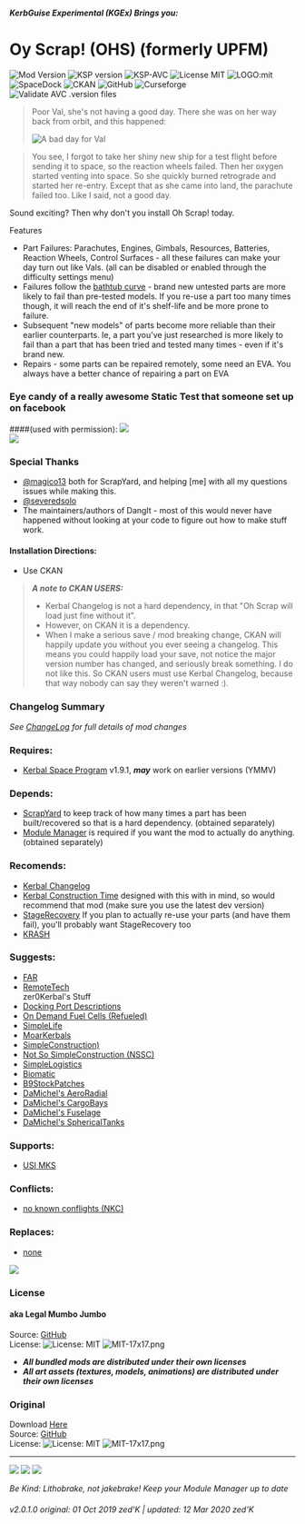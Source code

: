 <!-- Readme.md v1.0.1.0
Oy Scrap! OHS) (formerly UPFM)
created: 01 Oct 19
updated: 2020 03 12 -->

####  *KerbGuise Experimental (KGEx) Brings you:* 

<!-- Download on SpaceDock or Github or Curseforge. Also available on CKAN. -->

# Oy Scrap! (OHS) (formerly UPFM)
![Mod Version][SHIELD:mod:latest] ![KSP version][SHIELD:ksp] ![KSP-AVC][SHIELD:kspavc] ![License MIT][SHIELD:license] ![LOGO:mit]  
![SpaceDock][SHIELD:spacedock] ![CKAN][SHIELD:ckan] ![GitHub][SHIELD:github] ![Curseforge][SHIELD:curseforge]  
![Validate AVC .version files][SHIELD:avcvalid]   

> Poor Val, she's not having a good day. There she was on her way back from orbit, and this happened: 
>
> ![A bad day for Val][IMG:hero:0]  

> You see, I forgot to take her shiny new ship for a test flight before sending it to space, so the reaction wheels failed. Then her oxygen started venting into space. So she quickly burned retrograde and started her re-entry. Except that as she came into land, the parachute failed too. Like I said, not a good day.

Sound exciting? Then why don't you install Oh Scrap! today.

Features

- Part Failures: Parachutes, Engines, Gimbals, Resources, Batteries, Reaction Wheels, Control Surfaces - all these failures can make your day turn out like Vals. (all can be disabled or enabled through the difficulty settings menu)
- Failures follow the [bathtub curve](https://en.wikipedia.org/wiki/Bathtub_curve) - brand new untested parts are more likely to fail than pre-tested models. If you re-use a part too many times though, it will reach the end of it's shelf-life and be more prone to failure.
- Subsequent "new models" of parts become more reliable than their earlier counterparts. Ie, a part you've just researched is more likely to fail than a part that has been tried and tested many times - even if it's brand new.
- Repairs - some parts can be repaired remotely, some need an EVA. You always have a better chance of repairing a part on EVA

### Eye candy of a really awesome Static Test that someone set up on facebook
####(used with permission):
![][IMG:hero:1]  
![][IMG:hero:2]  

### Special Thanks
- [@magico13][LINK:magico13] both for ScrapYard, and helping [me] with all my questions issues while making this.
- [@severedsolo][LINK:severedsolo]
- The maintainers/authors of DangIt - most of this would never have happened without looking at your code to figure out how to make stuff work.

#### Installation Directions:
- Use CKAN

> ***A note to CKAN USERS:***
> - Kerbal Changelog is not a hard dependency, in that "Oh Scrap will load just fine without it".
> - However, on CKAN it is a dependency.
> - When I make a serious save / mod breaking change, CKAN will happily update you without you ever seeing a changelog. This means you could happily load your save, not notice the major version number has changed, and seriously break something. I do not like this. So CKAN users must use Kerbal Changelog, because that way nobody can say they weren't warned :).

### Changelog Summary
*See [ChangeLog][MOD:changelog] for full details of mod changes*

### Requires:
- [Kerbal Space Program](https://kerbalspaceprogram.com) v1.9.1, ***may*** work on earlier versions (YMMV)

### Depends:
- [ScrapYard](https://forum.kerbalspaceprogram.com/index.php?/topic/178641-*)  to keep track of how many times a part has been built/recovered so that is a hard dependency. (obtained separately)
- [Module Manager](https://forum.kerbalspaceprogram.com/index.php?/topic/50533-*) is required if you want the mod to actually do anything. (obtained separately)

### Recomends:
- [Kerbal Changelog](https://forum.kerbalspaceprogram.com/index.php?/topic/179207-*)
- [Kerbal Construction Time](https://forum.kerbalspaceprogram.com/index.php?/topic/182877-*) designed with this with in mind, so would recommend that mod (make sure you use the latest dev version)
- [StageRecovery](https://forum.kerbalspaceprogram.com/index.php?/topic/179306-*) If you plan to actually re-use your parts (and have them fail), you'll probably want StageRecovery too
- [KRASH](http://forum.kerbalspaceprogram.com/index.php?/topic/133082-*)

### Suggests:
- [FAR](https://forum.kerbalspaceprogram.com/index.php?/topic/179445-*)
- [RemoteTech](http://remotetechnologiesgroup.github.io/RemoteTech/)  
zer0Kerbal's Stuff  
- [Docking Port Descriptions](https://github.com/zer0Kerbal/KGEx/MM-Patches/DockingPortDescriptions)
- [On Demand Fuel Cells (Refueled)](https://forum.kerbalspaceprogram.com/index.php?/topic/187625-*)
- [SimpleLife](https://forum.kerbalspaceprogram.com/index.php?/topic/191526-*)
- [MoarKerbals](https://forum.kerbalspaceprogram.com/index.php?/topic/191525-*)
- [SimpleConstruction)](https://forum.kerbalspaceprogram.com/index.php?/topic/191424-ksp-*)
- [Not So SimpleConstruction (NSSC)](https://forum.kerbalspaceprogram.com/index.php?/topic/191504-*)
- [SimpleLogistics](https://forum.kerbalspaceprogram.com/index.php?/topic/191045-*/)
- [Biomatic](https://forum.kerbalspaceprogram.com/index.php?/topic/191426-*)
- [B9StockPatches](https://forum.kerbalspaceprogram.com/index.php?/topic/190870-*)
- [DaMichel's AeroRadial](https://spacedock.info/mod/2338)
- [DaMichel's CargoBays](https://spacedock.info/mod/2339)
- [DaMichel's Fuselage](https://spacedock.info/mod/2340)
- [DaMichel's SphericalTanks](https://spacedock.info/mod/2342)

### Supports:
- [USI MKS](http://forum.kerbalspaceprogram.com/index.php?/topic/154587-*)

### Conflicts:
- [no known conflights (NKC)]()

### Replaces:
- [none]()

<a href="https://forum.kerbalspaceprogram.com/index.php?/topic/83212-*" target="_blank"><img src="https://i.imgur.com/YdYfStN.jpg"/></a>

### License
#### aka Legal Mumbo Jumbo
Source: [GitHub](https://github.com/zer0Kerbal/OhScrap)  
License: ![License: MIT](https://img.shields.io/endpoint?url=https://raw.githubusercontent.com/zer0Kerbal/OhScrap/master/json/license.json?style=plastic) ![MIT-17x17.png](https://i.postimg.cc/bvjfsMP5/MIT-17x17.png)<br>

- ***All bundled mods are distributed under their own licenses***<br>
- ***All art assets (textures, models, animations) are distributed under their own licenses*** 

### Original
Download [Here](https://github.com/zer0Kerbal/OhScrap/releases/latest/)  
Source: [GitHub](https://github.com/zer0Kerbal/OhScrap/releases/latest/ "GitHub")  
License: ![License: MIT](https://img.shields.io/endpoint?url=https://raw.githubusercontent.com/zer0Kerbal/OhScrap/master/json/license.json?style=plastic) ![MIT-17x17.png](https://i.postimg.cc/bvjfsMP5/MIT-17x17.png)  

***

<a href="https://github.com/zer0Kerbal/OhScrap/releases/latest" target="_blank"><img src="https://i.imgur.com/RE4Ppr9.png"/></a>
<a href="https://spacedock.info/mod/2364" target="_blank"><img src="https://i.imgur.com/m0a7tn2.png"/></a>
<a href="https://www.curseforge.com/kerbal/ksp-mods/ohscrap" target="_blank"><img src="https://i.postimg.cc/RZNyB5vP/Download-On-Curse.png"/></a>

*Be Kind: Lithobrake, not jakebrake! Keep your Module Manager up to date*

###### v2.0.1.0 original: 01 Oct 2019 zed'K | updated: 12 Mar 2020 zed'K

[MOD:license]:         https://github.com/zer0Kerbal/OhScrap/blob/master/LICENSE
[MOD:contributing]:    https://github.com/zer0Kerbal/OhScrap/blob/master/.github/CONTRIBUTING.md
[MOD:issues]:          https://github.com/zer0Kerbal/OhScrap/issues
[MOD:wiki]:            https://github.com/zer0Kerbal/OhScrap/
[MOD:known]:           https://github.com/zer0Kerbal/OhScrap/wiki/Known-Issues
[MOD:forum]:           https://forum.kerbalspaceprogram.com/index.php?/topic/178641-*
[MOD:spacedock]:       https://spacedock.info/mod/2364
[MOD:github:repo]:     https://github.com/zer0Kerbal/OhScrap/
[MOD:github:releases]: https://github.com/zer0Kerbal/OhScrap/releases/latest
[MOD:curseforge]:      https://www.curseforge.com/kerbal/ksp-mods/scrapyard
[MOD:changelog]:       https://github.com/zer0Kerbal/OhScrap/Changelog.cfg

[SHIELD:mod:latest]: https://img.shields.io/github/v/release/zer0Kerbal/OhScrap?include_prereleases?style=plastic
[SHIELD:mod]: https://img.shields.io/endpoint?url=https://raw.githubusercontent.com/zer0Kerbal/OhScrap/master/json/mod.json
[SHIELD:ksp]: https://img.shields.io/endpoint?url=https://raw.githubusercontent.com/zer0Kerbal/OhScrap/master/json/ksp.json
[SHIELD:license]: https://img.shields.io/endpoint?url=https://raw.githubusercontent.com/zer0Kerbal/OhScrap/master/json/license.json
[LOGO:mit]: https://i.postimg.cc/bvjfsMP5/MIT-17x17.png
[SHIELD:kspavc]:     https://img.shields.io/badge/KSP-AVC--supported-brightgreen.svg?style=plastic
[SHIELD:spacedock]:  https://img.shields.io/badge/SpaceDock-listed-blue.svg?style=plastic
[SHIELD:ckan]:       https://img.shields.io/badge/CKAN-Indexed-blue.svg?style=plastic
[SHIELD:github]:     https://img.shields.io/badge/Github-Indexed-blue.svg?style=plastic
[SHIELD:curseforge]: https://img.shields.io/badge/CurseForge-listed-blue.svg?style=plastic
[SHIELD:avcvalid]:    https://github.com/zer0Kerbal/ScarpYard/workflows/Validate%20AVC%20.version%20files/badge.svg

[LINK:magico13]:       https://forum.kerbalspaceprogram.com/index.php?/profile/73338-magico13/
[LINK:severedsolo]:    https://forum.kerbalspaceprogram.com/index.php?/profile/80345-severedsolo/
[LINK:zer0Kerbal]:     https://forum.kerbalspaceprogram.com/index.php?/profile/190933-zer0kerbal/
[LINK:linuxgurugamer]: https://forum.kerbalspaceprogram.com/index.php?/profile/129964-linuxgurugamer/

[IMG:hero:0]: https://i.imgur.com/2V0F5DT.png
[IMG:hero:1]: https://i.imgur.com/eWRLoBR.jpg
[IMG:hero:2]: https://i.imgur.com/EyWm9e9.jpg
<!--
this file: GPLv2
zer0Kerbal-->
